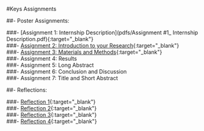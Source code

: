 #Keys Assignments  

##- Poster Assignments:  

  ###- [Assignment 1: Internship Description](pdfs/Assignment #1_ Internship Description.pdf){:target="_blank"}  
  ###- [Assignment 2: Introduction to your Research](https://github.com/agoel11/KEYS2023/files/11923772/Assignment.2_.Introduction.to.Your.Research.pdf){:target="_blank"}  
  ###- [Assignment 3: Materials and Methods](https://github.com/agoel11/KEYS2023/files/11923773/Assignment.3_.Materials.Methods.pdf){:target="_blank"}  
  ###- Assignment 4: Results  
  ###- Assignment 5: Long Abstract  
  ###- Assignment 6: Conclusion and Discussion  
  ###- Assignment 7: Title and Short Abstract  


##- Reflections:  

  ###- [Reflection 1](https://github.com/agoel11/KEYS2023/files/11923776/Reflection.1.pdf){:target="_blank"}  
  ###- [Reflection 2](https://github.com/agoel11/KEYS2023/files/11923778/Reflection.2.pdf){:target="_blank"}  
  ###- [Reflection 3](https://github.com/agoel11/KEYS2023/files/11923781/Reflection.3.pdf){:target="_blank"}  
  ###- [Reflection 4](https://github.com/agoel11/KEYS2023/files/11923782/Reflection.4.pdf){:target="_blank"}  
